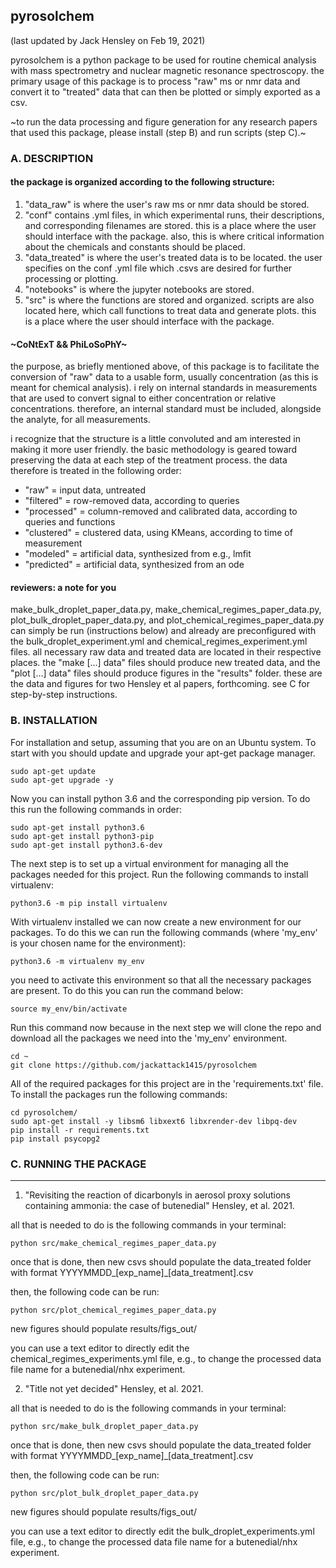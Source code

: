 ## pyrosolchem
(last updated by Jack Hensley on Feb 19, 2021)

pyrosolchem is a python package to be used for routine chemical analysis
with mass spectrometry and nuclear magnetic resonance spectroscopy. the
primary usage of this package is to process "raw" ms or nmr data and
convert it to "treated" data that can then be plotted or simply exported as
a csv.

~to run the data processing and figure generation for any
research papers that used this package, please install
(step B) and run scripts (step C).~

### A. DESCRIPTION
#### the package is organized according to the following structure:
1. "data_raw" is where the user's raw ms or nmr data should be stored.
2. "conf" contains .yml files, in which experimental runs, their 
descriptions, and corresponding filenames are stored. this is a place
where the user should interface with the package. also, this is where
critical information about the chemicals and constants should be placed.
3. "data_treated" is where the user's treated data is to be located.
the user specifies on the conf .yml file which .csvs are desired for 
further processing or plotting.
4. "notebooks" is where the jupyter notebooks are stored.
5. "src" is where the functions are stored and organized. scripts are 
also located here, which call functions to treat data and generate
plots. this is a place where the user should interface with the 
package.

#### ~CoNtExT && PhiLoSoPhY~
the purpose, as briefly mentioned above, of this package is to
facilitate the conversion of "raw" data to a usable form, usually
concentration (as this is meant for chemical analysis). i rely on
internal standards in measurements that are used to convert signal
to either concentration or relative concentrations. therefore, an
internal standard must be included, alongside the analyte, for all
measurements.

i recognize that the structure is a little convoluted and am interested
in making it more user friendly. the basic methodology is geared toward
preserving the data at each step of the treatment process. the data therefore
is treated in the following order:
- "raw" = input data, untreated
- "filtered" = row-removed data, according to queries
- "processed" = column-removed and calibrated data, according to queries
and functions
- "clustered" = clustered data, using KMeans, according to time of
measurement
- "modeled" = artificial data, synthesized from e.g., lmfit
- "predicted" = artificial data, synthesized from an ode

#### reviewers: a note for you
make_bulk_droplet_paper_data.py, make_chemical_regimes_paper_data.py,
plot_bulk_droplet_paper_data.py, and plot_chemical_regimes_paper_data.py
can simply be run (instructions below) and already are preconfigured 
with the bulk_droplet_experiment.yml and chemical_regimes_experiment.yml files. 
all necessary raw data and treated data are located in their respective places. 
the "make [...] data" files should produce new treated data, and the "plot [...] 
data" files should produce figures in the "results" folder. these are the data 
and figures for two Hensley et al papers, forthcoming. see C for step-by-step
instructions.

### B. INSTALLATION
For installation and setup, assuming that you are on an Ubuntu system. 
To start with you should update and upgrade your apt-get package manager.

```
sudo apt-get update
sudo apt-get upgrade -y
```

Now you can install python 3.6 and the corresponding pip version. 
To do this run the following commands in order:

```
sudo apt-get install python3.6
sudo apt-get install python3-pip
sudo apt-get install python3.6-dev
```

The next step is to set up a virtual environment for managing 
all the packages needed for this project. Run the following 
commands to install virtualenv:

```
python3.6 -m pip install virtualenv
```

With virtualenv installed we can now create a new environment 
for our packages. To do this we can run the following commands 
(where 'my_env' is your chosen name for the environment):

```
python3.6 -m virtualenv my_env
```

you need to activate this environment so that all the necessary 
packages are present. To do this you can run the command below:

```
source my_env/bin/activate
```

Run this command now because in the next step we will clone the 
repo and download all the packages we need into the 'my_env' environment.

```
cd ~
git clone https://github.com/jackattack1415/pyrosolchem
```

All of the required packages for this project are in the 'requirements.txt' file. 
To install the packages run the following commands:

```
cd pyrosolchem/
sudo apt-get install -y libsm6 libxext6 libxrender-dev libpq-dev
pip install -r requirements.txt
pip install psycopg2
```

### C. RUNNING THE PACKAGE
___
1. "Revisiting the reaction of dicarbonyls in aerosol proxy solutions containing 
ammonia: the case of butenedial" Hensley, et al. 2021.

all that is needed to do is the following commands in your terminal:

```
python src/make_chemical_regimes_paper_data.py
```

once that is done, then new csvs should populate the
data_treated folder with format YYYYMMDD_[exp_name]_[data_treatment].csv

then, the following code can be run:

```
python src/plot_chemical_regimes_paper_data.py
```

new figures should populate results/figs_out/

you can use a text editor to directly edit the 
chemical_regimes_experiments.yml file, e.g., to change
the processed data file name for a butenedial/nhx experiment.

2. "Title not yet decided" Hensley, et al. 2021.

all that is needed to do is the following commands in your terminal:

```
python src/make_bulk_droplet_paper_data.py
```

once that is done, then new csvs should populate the
data_treated folder with format YYYYMMDD_[exp_name]_[data_treatment].csv

then, the following code can be run:

```
python src/plot_bulk_droplet_paper_data.py
```

new figures should populate results/figs_out/

you can use a text editor to directly edit the 
bulk_droplet_experiments.yml file, e.g., to change
the processed data file name for a butenedial/nhx experiment.
